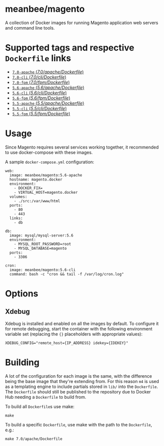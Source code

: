 # meanbee/magento

A collection of Docker images for running Magento application web servers and command line tools.

# Supported tags and respective `Dockerfile` links

- [`7.0-apache` (*7.0/apache/Dockerfile*)](https://github.com/meanbee/docker-magento/blob/master/7.0/apache/Dockerfile)
- [`7.0-cli` (*7.0/cli/Dockerfile*)](https://github.com/meanbee/docker-magento/blob/master/7.0/cli/Dockerfile)
- [`7.0-fpm` (*7.0/fpm/Dockerfile*)](https://github.com/meanbee/docker-magento/blob/master/7.0/fpm/Dockerfile)
- [`5.6-apache` (*5.6/apache/Dockerfile*)](https://github.com/meanbee/docker-magento/blob/master/5.6/apache/Dockerfile)
- [`5.6-cli` (*5.6/cli/Dockerfile*)](https://github.com/meanbee/docker-magento/blob/master/5.6/cli/Dockerfile)
- [`5.6-fpm` (*5.6/fpm/Dockerfile*)](https://github.com/meanbee/docker-magento/blob/master/5.6/fpm/Dockerfile)
- [`5.5-apache` (*5.5/apache/Dockerfile*)](https://github.com/meanbee/docker-magento/blob/master/5.5/apache/Dockerfile)
- [`5.5-cli` (*5.5/cli/Dockerfile*)](https://github.com/meanbee/docker-magento/blob/master/5.5/cli/Dockerfile)
- [`5.5-fpm` (*5.5/fpm/Dockerfile*)](https://github.com/meanbee/docker-magento/blob/master/5.5/fpm/Dockerfile)

# Usage

Since Magento requires several services working together, it recommended to use docker-compose with these images.

A sample `docker-compose.yml` configuration:

    web:
      image: meanbee/magento:5.6-apache
      hostname: magento.docker
      environment:
        - DOCKER_FIX=
        - VIRTUAL_HOST=magento.docker
      volumes:
        - ./src:/var/www/html
      ports:
        - 80
        - 443
      links:
        - db

    db:
      image: mysql/mysql-server:5.6
      environment:
        - MYSQL_ROOT_PASSWORD=root
        - MYSQL_DATABASE=magento
      ports:
        - 3306

    cron:
      image: meanbee/magento:5.6-cli
      command: bash -c "cron && tail -f /var/log/cron.log"

# Options

## Xdebug

Xdebug is installed and enabled on all the images by default. To configure it for remote debugging, start
the container with the following environment variable set (replacing the `{}` placeholders with appropriate values):

    XDEBUG_CONFIG="remote_host={IP_ADDRESS} idekey={IDEKEY}"

# Building

A lot of the configuration for each image is the same, with the difference being the base image that they're extending from.  For this reason `m4` is used as a templating engine to include partials stored in `lib/` into the `Dockerfile`.  The `Dockerfile` should still be published to the repository due to Docker Hub needing a `Dockerfile` to build from.

To build all `Dockerfile`s use make:

    make

To build a specific `Dockerfile`, use make with the path to the `Dockerfile`, e.g.:

    make 7.0/apache/Dockerfile
